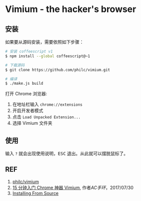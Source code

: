 # Vimium - the hacker's browser

## 安装

如果要从源码安装，需要依照如下步骤：

```sh
# 安装 coffeescript v1
$ npm install --global coffeescript@~1

# 下载源码
$ git clone https://github.com/philc/vimium.git

# 编译
$ ./make.js build
```

打开 Chrome 浏览器:
1. 在地址栏输入 `chrome://extensions`
1. 开启开发者模式
1. 点击 `Load Unpacked Extension...`
1. 选择 Vimium 文件夹

## 使用

输入 `?` 就会出现使用说明，<kbd>ESC</kbd> 退出。从此就可以摆脱鼠标了。

## REF

1. [philc/vimium](https://github.com/philc/vimium)
1. [15 分钟入门 Chrome 神器 Vimium](https://www.jianshu.com/p/849d6b21e02e), 作者*AC手环*，2017/07/30
1. [Installing From Source](https://github.com/philc/vimium/blob/master/CONTRIBUTING.md#installing-from-source)
